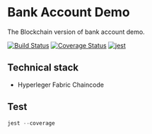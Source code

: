 # Bank Account Demo

The Blockchain version of bank account demo.

[![Build Status](https://travis-ci.org/PengWang0316/BankAccountBackend.svg?branch=master)](https://travis-ci.org/PengWang0316/BankAccountBackend) [![Coverage Status](https://coveralls.io/repos/github/PengWang0316/BankAccountBackend/badge.svg?branch=master)](https://coveralls.io/github/PengWang0316/BankAccountBackend?branch=master) [![jest](https://jestjs.io/img/jest-badge.svg)](https://github.com/facebook/jest)
## Technical stack
- Hyperleger Fabric Chaincode

## Test
```javascript
jest --coverage
```
